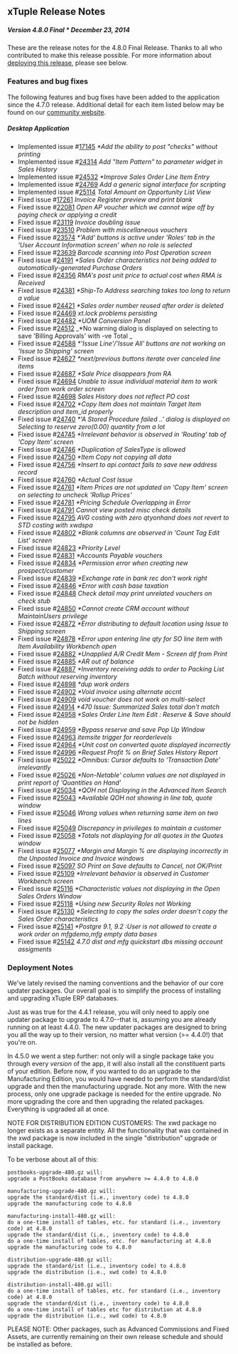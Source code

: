 ## xTuple Release Notes
##### Version 4.8.0 Final * December 23, 2014

These are the release notes for the 4.8.0 Final Release. Thanks to all who contributed to make this release possible.
For more information about [deploying this release](#deployment-notes), please see below.

### Features and bug fixes

The following features and bug fixes have been added to the application since the 4.7.0 release.
Additional detail for each item listed below may be found on our [community website](http://www.xtuple.org).


##### Desktop Application

 - Implemented
   issue #[17145](http://www.xtuple.org/xtincident/view/bugs/17145)
   _*Add the ability to post "checks" without printing_
 - Implemented
   issue #[24314](http://www.xtuple.org/xtincident/view/bugs/24314)
   _Add "Item Pattern" to parameter widget in Sales History_
 - Implemented
   issue #[24532](http://www.xtuple.org/xtincident/view/bugs/24532)
   _*Improve Sales Order Line Item Entry_
 - Implemented
   issue #[24769](http://www.xtuple.org/xtincident/view/bugs/24769)
   _Add a generic signal interface for scripting_
 - Implemented
   issue #[25114](http://www.xtuple.org/xtincident/view/bugs/25114)
   _Total Amount on Opportunity List View_
 - Fixed
   issue #[17261](http://www.xtuple.org/xtincident/view/bugs/17261)
   _Invoice Register preview and print blank_
 - Fixed
   issue #[22081](http://www.xtuple.org/xtincident/view/bugs/22081)
   _Open AP voucher which we cannot wipe off by paying check or applying a credit_
 - Fixed
   issue #[23119](http://www.xtuple.org/xtincident/view/bugs/23119)
   _Invoice doubling issue_
 - Fixed
   issue #[23510](http://www.xtuple.org/xtincident/view/bugs/23510)
   _Problem with miscellaneous vouchers_
 - Fixed
   issue #[23574](http://www.xtuple.org/xtincident/view/bugs/23574)
   _*'Add' buttons is active under 'Roles' tab in the 'User Account Information screen' when no role is selected_
 - Fixed
   issue #[23639](http://www.xtuple.org/xtincident/view/bugs/23639)
   _Barcode scanning into Post Operation screen_
 - Fixed
   issue #[24191](http://www.xtuple.org/xtincident/view/bugs/24191)
   _*Sales Order characteristics not being added to automatically-generated Purchase Orders_
 - Fixed
   issue #[24356](http://www.xtuple.org/xtincident/view/bugs/24356)
   _RMA's post unit price to actual cost when RMA is Received_
 - Fixed
   issue #[24381](http://www.xtuple.org/xtincident/view/bugs/24381)
   _*Ship-To Address searching takes too long to return a value_
 - Fixed
   issue #[24421](http://www.xtuple.org/xtincident/view/bugs/24421)
   _*Sales order number reused after order is deleted_
 - Fixed
   issue #[24469](http://www.xtuple.org/xtincident/view/bugs/24469)
   _xt.lock problems persisting_
 - Fixed
   issue #[24482](http://www.xtuple.org/xtincident/view/bugs/24482)
   _*UOM Conversion Panel_
 - Fixed
   issue #[24512](http://www.xtuple.org/xtincident/view/bugs/24512)
   _*No warning dialog is displayed on selecting to save 'Billing Approvals' with -ve Total	_
 - Fixed
   issue #[24588](http://www.xtuple.org/xtincident/view/bugs/24588)
   _*'Issue Line'/'Issue All' buttons are not working on 'Issue to Shipping' screen_
 - Fixed
   issue #[24627](http://www.xtuple.org/xtincident/view/bugs/24627)
   _*next/previous buttons iterate over canceled line items_
 - Fixed
   issue #[24687](http://www.xtuple.org/xtincident/view/bugs/24687)
   _*Sale Price disappears from RA_
 - Fixed
   issue #[24694](http://www.xtuple.org/xtincident/view/bugs/24694)
   _Unable to issue individual material item to work order from work order screen_
 - Fixed
   issue #[24698](http://www.xtuple.org/xtincident/view/bugs/24698)
   _Sales History does not reflect PO cost_
 - Fixed
   issue #[24702](http://www.xtuple.org/xtincident/view/bugs/24702)
   _*Copy Item does not maintain Target Item description and item_id properly_
 - Fixed
   issue #[24740](http://www.xtuple.org/xtincident/view/bugs/24740)
   _*'A Stored Procedure failed ..' dialog is displayed on Selecting to reserve zero(0.00) quantity from a lot_
 - Fixed
   issue #[24745](http://www.xtuple.org/xtincident/view/bugs/24745)
   _*Irrelevant behavior is observed in 'Routing' tab of 'Copy Item' screen_
 - Fixed
   issue #[24746](http://www.xtuple.org/xtincident/view/bugs/24746)
   _*Duplication of SalesType is allowed_
 - Fixed
   issue #[24750](http://www.xtuple.org/xtincident/view/bugs/24750)
   _*Item Copy not copying all data_
 - Fixed
   issue #[24756](http://www.xtuple.org/xtincident/view/bugs/24756)
   _*Insert to api.contact fails to save new address record_
 - Fixed
   issue #[24760](http://www.xtuple.org/xtincident/view/bugs/24760)
   _*Actual Cost Issue_
 - Fixed
   issue #[24761](http://www.xtuple.org/xtincident/view/bugs/24761)
   _*Item Prices are not updated on 'Copy Item' screen on selecting to uncheck 'Rollup Prices'_
 - Fixed
   issue #[24781](http://www.xtuple.org/xtincident/view/bugs/24781)
   _*Pricing Schedule Overlapping in Error_
 - Fixed
   issue #[24791](http://www.xtuple.org/xtincident/view/bugs/24791)
   _Cannot view posted misc check details_
 - Fixed
   issue #[24795](http://www.xtuple.org/xtincident/view/bugs/24795)
   _AVG costing with zero qtyonhand does not revert to STD costing with xwdspa_
 - Fixed
   issue #[24802](http://www.xtuple.org/xtincident/view/bugs/24802)
   _*Blank columns are observed in 'Count Tag Edit List' screen_
 - Fixed
   issue #[24823](http://www.xtuple.org/xtincident/view/bugs/24823)
   _*Priority Level_
 - Fixed
   issue #[24831](http://www.xtuple.org/xtincident/view/bugs/24831)
   _*Accounts Payable vouchers_
 - Fixed
   issue #[24834](http://www.xtuple.org/xtincident/view/bugs/24834)
   _*Permission error when creating new prospect/customer_
 - Fixed
   issue #[24839](http://www.xtuple.org/xtincident/view/bugs/24839)
   _*Exchange rate in bank rec don't work right_
 - Fixed
   issue #[24846](http://www.xtuple.org/xtincident/view/bugs/24846)
   _*Error with cash base taxation_
 - Fixed
   issue #[24848](http://www.xtuple.org/xtincident/view/bugs/24848)
   _Check detail may print unrelated vouchers on check stub_
 - Fixed
   issue #[24850](http://www.xtuple.org/xtincident/view/bugs/24850)
   _*Cannot create CRM account without MaintainUsers privilege_
 - Fixed
   issue #[24872](http://www.xtuple.org/xtincident/view/bugs/24872)
   _*Error distributing to default location using Issue to Shipping screen_
 - Fixed
   issue #[24878](http://www.xtuple.org/xtincident/view/bugs/24878)
   _*Error upon entering line qty for SO line item with Item Availability Workbench open_
 - Fixed
   issue #[24882](http://www.xtuple.org/xtincident/view/bugs/24882)
   _*Unapplied A/R Credit Mem - Screen dif from Print_
 - Fixed
   issue #[24885](http://www.xtuple.org/xtincident/view/bugs/24885)
   _*AR out of balance_
 - Fixed
   issue #[24887](http://www.xtuple.org/xtincident/view/bugs/24887)
   _*Inventory receiving adds to order to Packing List Batch without reserving inventory_
 - Fixed
   issue #[24898](http://www.xtuple.org/xtincident/view/bugs/24898)
   _*dup work orders_
 - Fixed
   issue #[24902](http://www.xtuple.org/xtincident/view/bugs/24902)
   _*Void invoice using alternate accnt_
 - Fixed
   issue #[24909](http://www.xtuple.org/xtincident/view/bugs/24909)
   _void voucher does not work on multi-select_
 - Fixed
   issue #[24914](http://www.xtuple.org/xtincident/view/bugs/24914)
   _*470 Issue: Summarized Sales total don't match_
 - Fixed
   issue #[24958](http://www.xtuple.org/xtincident/view/bugs/24958)
   _*Sales Order Line Item Edit : Reserve & Save should not be hidden_
 - Fixed
   issue #[24959](http://www.xtuple.org/xtincident/view/bugs/24959)
   _*Bypass reserve and save Pop Up Window_
 - Fixed
   issue #[24963](http://www.xtuple.org/xtincident/view/bugs/24963)
   _itemsite trigger for reorderlevels_
 - Fixed
   issue #[24964](http://www.xtuple.org/xtincident/view/bugs/24964)
   _*Unit cost on converted quote displayed incorrectly_
 - Fixed
   issue #[24996](http://www.xtuple.org/xtincident/view/bugs/24996)
   _*Request Profit % on Brief Sales History Report_
 - Fixed
   issue #[25022](http://www.xtuple.org/xtincident/view/bugs/25022)
   _*Omnibus: Cursor defaults to 'Transaction Date' irrelevantly_
 - Fixed
   issue #[25026](http://www.xtuple.org/xtincident/view/bugs/25026)
   _*Non-Netable' column values are not displayed in print report of 'Quantities on Hand'_
 - Fixed
   issue #[25034](http://www.xtuple.org/xtincident/view/bugs/25034)
   _*QOH not Displaying in the Advanced Item Search_
 - Fixed
   issue #[25043](http://www.xtuple.org/xtincident/view/bugs/25043)
   _*Available QOH not showing in line tab, quote window_
 - Fixed
   issue #[25046](http://www.xtuple.org/xtincident/view/bugs/25046)
   _Wrong values when returning same item on two lines_
 - Fixed
   issue #[25049](http://www.xtuple.org/xtincident/view/bugs/25049)
   _Discrepancy in privileges to maintain a customer_
 - Fixed
   issue #[25058](http://www.xtuple.org/xtincident/view/bugs/25058)
   _*Totals not displaying for all quotes in the Quotes window_
 - Fixed
   issue #[25077](http://www.xtuple.org/xtincident/view/bugs/25077)
   _*Margin and Margin % are displaying incorrectly in the Unposted Invoice and Invoice windows_
 - Fixed
   issue #[25097](http://www.xtuple.org/xtincident/view/bugs/25097)
   _SO Print on Save defaults to Cancel, not OK/Print_
 - Fixed
   issue #[25109](http://www.xtuple.org/xtincident/view/bugs/25109)
   _*Irrelevant behavior is observed in Customer Workbench screen_
 - Fixed
   issue #[25116](http://www.xtuple.org/xtincident/view/bugs/25116)
   _*Characteristic values not displaying in the Open Sales Orders Window_
 - Fixed
   issue #[25118](http://www.xtuple.org/xtincident/view/bugs/25118)
   _*Using new Security Roles not Working_
 - Fixed
   issue #[25130](http://www.xtuple.org/xtincident/view/bugs/25130)
   _*Selecting to copy the sales order doesn't copy the Sales Order characteristics_
 - Fixed
   issue #[25141](http://www.xtuple.org/xtincident/view/bugs/25141)
   _*Postgre 9.1, 9.2 :User is not allowed to create a work order on mfgdemo,mfg empty data bases_
 - Fixed
   issue #[25142](http://www.xtuple.org/xtincident/view/bugs/25142)
   _4.7.0 dist and mfg quickstart dbs missing account assigments_


### Deployment Notes

We've lately revised the
naming conventions and the behavior of our core updater packages.
Our overall goal is to simplify the process of installing and
upgrading xTuple ERP databases.

Just as was true for the 4.4.1 release, you will only need to apply
one updater package to upgrade to 4.7.0--that is, assuming you are
already running on at least 4.4.0. The new updater packages are
designed to bring you all the way up to their version, no matter
what version (>= 4.4.0!) that you're on.

In 4.5.0 we went a step further: not only will a single package take
you through every *version* of the app, it will also install all the
constituent parts of your edition. Before now, if you wanted to do an
upgrade to the Manufacturing Edition, you would have needed to perform
the standard/dist upgrade and then the manufacturing upgrade. Not any
more. With the new process, only one upgrade package is needed for the
entire upgrade. No more upgrading the core and then upgrading the
related packages. Everything is upgraded all at once.

NOTE FOR DISTRIBUTION EDITION CUSTOMERS: The xwd package no longer
exists as a separate entity. All the functionality that was contained
in the xwd package is now included in the single "distribution" upgrade
or install package.

To be verbose about all of this:

    postbooks-upgrade-480.gz will:
    upgrade a PostBooks database from anywhere >= 4.4.0 to 4.8.0

    manufacturing-upgrade-480.gz will:
    upgrade the standard/dist (i.e., inventory code) to 4.8.0
    upgrade the manufacturing code to 4.8.0

    manufacturing-install-480.gz will:
    do a one-time install of tables, etc. for standard (i.e., inventory code) at 4.8.0
    upgrade the standard/dist (i.e., inventory code) to 4.8.0
    do a one-time install of tables, etc. for manufacturing at 4.8.0
    upgrade the manufacturing code to 4.8.0

    distribution-upgrade-480.gz will:
    upgrade the standard/ist (i.e., inventory code) to 4.8.0
    upgrade the distribution (i.e., xwd code) to 4.8.0

    distribution-install-480.gz will:
    do a one-time install of tables, etc. for standard (i.e., inventory code) at 4.8.0
    upgrade the standard/dist (i.e., inventory code) to 4.8.0
    do a one-time install of tables etc for distribution at 4.8.0
    upgrade the distribution (i.e., xwd code) to 4.8.0

PLEASE NOTE: Other packages, such as Advanced Commissions and Fixed
Assets, are currently remaining on their own release schedule and should
be installed as before.
